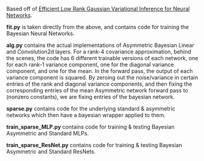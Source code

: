 Based off of [Efficient Low Rank Gaussian Variational Inference for Neural Networks](https://proceedings.neurips.cc/paper/2020/file/310cc7ca5a76a446f85c1a0d641ba96d-Paper.pdf).

**fit.py** is taken directly from the above, and contains code for training the Bayesian Neural Networks.

**alg.py** contains the actual implementations of Asymmetric Bayesian Linear and Convolution2d layers. For a rank-4 covariance approximation, behind the scenes, the code has 6 different trainable versions of each network, one for each rank-1 variance component, one for the diagonal variance component, and one for the mean. In the forward pass, the output of each variance component is squared. By zeroing out the noise/variance in certain entries of the rank and diagonal variance components, and then fixing the corresponding entries of the mean Asymmetric network forward pass to (nonzero constants), we are fixing entries of the bayesian network.

**sparse.py** contains code for the underlying standard & asymmetric networks which then have a bayesian wrapper applied to them.

**train_sparse_MLP.py** contains code for training & testing Bayesian Asymmetric and Standard MLPs.

**train_sparse_ResNet.py** contains code for training & testing Bayesian Asymmetric and Standard ResNets.
